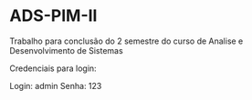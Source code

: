 # ADS-PIM-II
Trabalho para conclusão do 2 semestre do curso de Analise e Desenvolvimento de Sistemas


Credenciais para login:

Login: admin
Senha: 123
